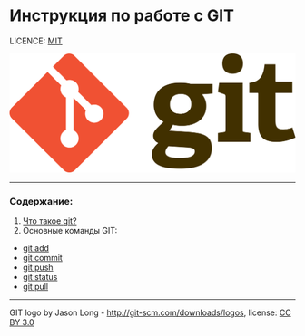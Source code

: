  # Инструкция по работе с GIT

LICENCE: [MIT](./license.md)

![git-logo](2560px-Git-logo.svg.png)

---

### Содержание:
1. [Что такое git?](./aboutgit.md)
2. Основные команды GIT:
+ [git add][def]
+ [git commit](commit.md)
+ [git push](push.md)
+ [git status](status.md)
+ [git pull](pull.md)


---


GIT logo by Jason Long - http://git-scm.com/downloads/logos, license: [CC BY 3.0](https://creativecommons.org/licenses/by/3.0/)

[def]: ./add.md